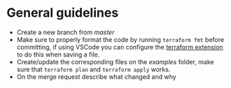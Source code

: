 # General guidelines

- Create a new branch from _master_
- Make sure to properly format the code by running ```terraform fmt``` before committing, if using VSCode you can configure the [terraform extension](https://marketplace.visualstudio.com/items?itemName=HashiCorp.terraform) to do this when saving a file.
- Create/update the corresponding files on the _examples_ folder, make sure that ```terraform plan``` and ```terraform apply``` works.
- On the merge request describe what changed and why
